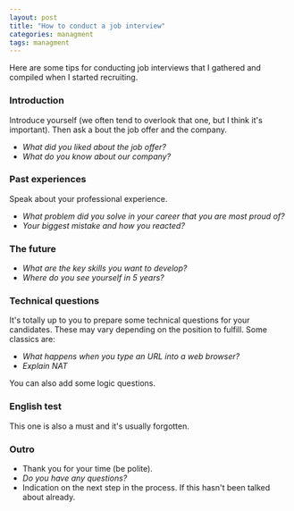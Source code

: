 ```yaml
---
layout: post
title: "How to conduct a job interview"
categories: managment
tags: managment
---
```


Here are some tips for conducting job interviews that I gathered and compiled when I started recruiting.

### Introduction

Introduce yourself (we often tend to overlook that one, but I think it's important). Then ask a bout the job offer and the company.

* *What did you liked about the job offer?*
* *What do you know about our company?*

### Past experiences

Speak about your professional experience.

* *What problem did you solve in your career that you are most proud of?*
* *Your biggest mistake and how you reacted?*

### The future

* *What are the key skills you want to develop?*
* *Where do you see yourself in 5 years?*

### Technical questions

It's totally up to you to prepare some technical questions for your candidates. These may vary depending on the position to fulfill.
Some classics are:

* *What happens when you type an URL into a web browser?*
* *Explain NAT*

You can also add some logic questions.

### English test

This one is also a must and it's usually forgotten.

### Outro

* Thank you for your time (be polite).
* *Do you have any questions?*
* Indication on the next step in the process. If this hasn't been talked about already.
